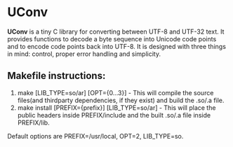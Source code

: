 # UConv

__UConv__ is a tiny C library for converting between UTF-8 and UTF-32 text. It provides functions to decode a byte sequence into Unicode code points and to encode code points back into UTF-8. It is designed with three things in mind: control, proper error handling and simplicity.

## Makefile instructions:

1. make \[LIB\_TYPE=so/ar\] \[OPT={0...3}\] - This will compile the source files(and thirdparty dependencies, if they exist) and build the .so/.a file.
2. make install \[PREFIX={prefix}\] \[LIB\_TYPE=so/ar\] - This will place the public headers inside PREFIX/include and the built .so/.a file inside PREFIX/lib.

Default options are PREFIX=/usr/local, OPT=2, LIB\_TYPE=so.
